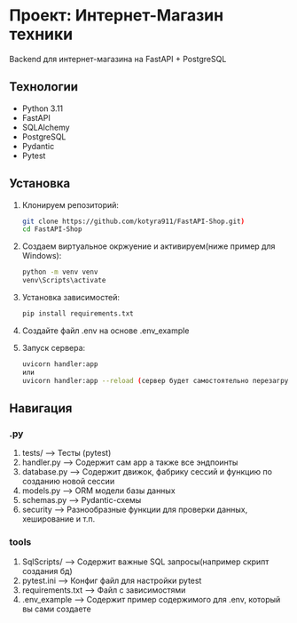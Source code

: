 # Проект: Интернет-Магазин техники
Backend для интернет-магазина на FastAPI + PostgreSQL

## Технологии
- Python 3.11
- FastAPI
- SQLAlchemy
- PostgreSQL
- Pydantic
- Pytest

## Установка
1. Клонируем репозиторий:
   ```bash
   git clone https://github.com/kotyra911/FastAPI-Shop.git)
   cd FastAPI-Shop
   
2. Создаем виртуальное окржуение и активируем(ниже пример для Windows):
   ```bash
   python -m venv venv
   venv\Scripts\activate

3. Установка зависимостей:
   ```bash
   pip install requirements.txt

4. Создайте файл .env на основе .env_example

5. Запуск сервера:
   ```bash
   uvicorn handler:app
   или
   uvicorn handler:app --reload (сервер будет самостоятельно перезагружаться при изменениях)

## Навигация 


### .py
1. tests/ --> Тесты (pytest)
2. handler.py --> Содержит сам app а также все эндпоинты
3. database.py --> Содержит движок, фабрику сессий и функцию по созданию новой сессии
4. models.py --> ORM модели базы данных
5. schemas.py --> Pydantic-схемы
6. security --> Разнообразные функции для проверки данных, хеширование и т.п.
### tools
1. SqlScripts/ --> Содержит важные SQL запросы(например скрипт создания бд)
2. pytest.ini --> Конфиг файл для настройки pytest
3. requirements.txt --> Файл с зависимостями
4. .env_example --> Содержит пример содержимого для .env, который вы сами создаете
   
